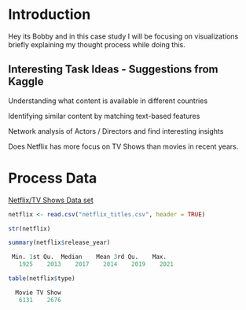 # Introduction
Hey its Bobby and in this case study I will be focusing on visualizations briefly explaining my thought process while doing this.

## Interesting Task Ideas - Suggestions from Kaggle

Understanding what content is available in different countries

Identifying similar content by matching text-based features

Network analysis of Actors / Directors and find interesting insights

Does Netflix has more focus on TV Shows than movies in recent years.


# Process Data

[Netflix/TV Shows Data set](https://www.kaggle.com/datasets/shivamb/netflix-shows) 
```r
netflix <- read.csv("netflix_titles.csv", header = TRUE)
```


```r
str(netflix)
```


```r
summary(netflix$release_year)
```

```r
 Min. 1st Qu.  Median    Mean 3rd Qu.    Max. 
   1925    2013    2017    2014    2019    2021 
```

```r
table(netflix$type)

  Movie TV Show 
   6131    2676 
```


